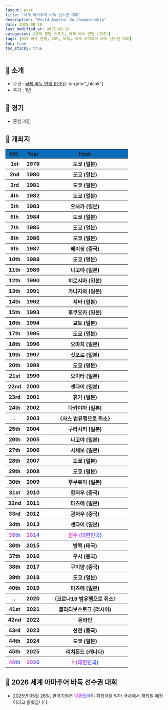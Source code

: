 ```yaml
---
layout: post
title: "세계 아마추어 바둑 선수권 대회"
description: "World Amateur Go Championship"
date: 2025-08-18
last_modified_at: 2025-08-18
categories: [국제 종별 스포츠, 국제 바둑 연맹 (IGF)]
tags: [국제 바둑 연맹, IGF, 바둑, 세계 아마추어 바둑 선수권 대회]
toc: true
toc_sticky: true
---
```

## 📜 소개
* 주관 : [국제 바둑 연맹 (IGF)](https://intergofed.org/){: target="_blank"}
* 주기 : 1년

## 📜 경기
* 혼성 개인

## 📜 개최지
<html>

<head>
    <meta charset="UTF-8">
</head>

<body>
    <table>
        <tr style="background: #0B6DB7;">
            <th style="width: 15%; font-weight: bold;">NO.</th>
            <th style="width: 15%; font-weight: bold;">Year</th>
            <th style="width: 70%; font-weight: bold;">Host</th>
        </tr>
        <tr>
            <th>1st</th>
            <th>1979</th>
            <th>도쿄 (일본)</th>
        </tr>
        <tr>
            <th>2nd</th>
            <th>1980</th>
            <th>도쿄 (일본)</th>
        </tr>
        <tr>
            <th>3rd</th>
            <th>1981</th>
            <th>도쿄 (일본)</th>
        </tr>
        <tr>
            <th>4th</th>
            <th>1982</th>
            <th>도쿄 (일본)</th>
        </tr>
        <tr>
            <th>5th</th>
            <th>1983</th>
            <th>오사카 (일본)</th>
        </tr>
        <tr>
            <th>6th</th>
            <th>1984</th>
            <th>도쿄 (일본)</th>
        </tr>
        <tr>
            <th>7th</th>
            <th>1985</th>
            <th>도쿄 (일본)</th>
        </tr>
        <tr>
            <th>8th</th>
            <th>1986</th>
            <th>도쿄 (일본)</th>
        </tr>
        <tr>
            <th>9th</th>
            <th>1987</th>
            <th>베이징 (중국)</th>
        </tr>
        <tr>
            <th>10th</th>
            <th>1988</th>
            <th>도쿄 (일본)</th>
        </tr>
        <tr>
            <th>11th</th>
            <th>1989</th>
            <th>나고야 (일본)</th>
        </tr>
        <tr>
            <th>12th</th>
            <th>1990</th>
            <th>히로시마 (일본)</th>
        </tr>
        <tr>
            <th>13th</th>
            <th>1991</th>
            <th>가나자와 (일본)</th>
        </tr>
        <tr>
            <th>14th</th>
            <th>1992</th>
            <th>지바 (일본)</th>
        </tr>
        <tr>
            <th>15th</th>
            <th>1993</th>
            <th>후쿠오카 (일본)</th>
        </tr>
        <tr>
            <th>16th</th>
            <th>1994</th>
            <th>교토 (일본)</th>
        </tr>
        <tr>
            <th>17th</th>
            <th>1995</th>
            <th>도쿄 (일본)</th>
        </tr>
        <tr>
            <th>18th</th>
            <th>1996</th>
            <th>오마치 (일본)</th>
        </tr>
        <tr>
            <th>19th</th>
            <th>1997</th>
            <th>삿포로 (일본)</th>
        </tr>
        <tr>
            <th>20th</th>
            <th>1998</th>
            <th>도쿄 (일본)</th>
        </tr>
        <tr>
            <th>21st</th>
            <th>1999</th>
            <th>오이타 (일본)</th>
        </tr>
        <tr>
            <th>22nd</th>
            <th>2000</th>
            <th>센다이 (일본)</th>
        </tr>
        <tr>
            <th>23rd</th>
            <th>2001</th>
            <th>휴가 (일본)</th>
        </tr>
        <tr>
            <th>24th</th>
            <th>2002</th>
            <th>다카야마 (일본)</th>
        </tr>
        <tr>
            <th>.</th>
            <th>2003</th>
            <th>〈사스 범유행으로 취소〉</th>
        </tr>
        <tr>
            <th>25th</th>
            <th>2004</th>
            <th>구라시키 (일본)</th>
        </tr>
        <tr>
            <th>26th</th>
            <th>2005</th>
            <th>나고야 (일본)</th>
        </tr>
        <tr>
            <th>27th</th>
            <th>2006</th>
            <th>사세보 (일본)</th>
        </tr>
        <tr>
            <th>28th</th>
            <th>2007</th>
            <th>도쿄 (일본)</th>
        </tr>
        <tr>
            <th>29th</th>
            <th>2008</th>
            <th>도쿄 (일본)</th>
        </tr>
        <tr>
            <th>30th</th>
            <th>2009</th>
            <th>후쿠로이 (일본)</th>
        </tr>
        <tr>
            <th>31st</th>
            <th>2010</th>
            <th>항저우 (중국)</th>
        </tr>
        <tr>
            <th>32nd</th>
            <th>2011</th>
            <th>마츠에 (일본)</th>
        </tr>
        <tr>
            <th>33rd</th>
            <th>2012</th>
            <th>광저우 (중국)</th>
        </tr>
        <tr>
            <th>34th</th>
            <th>2013</th>
            <th>센다이 (일본)</th>
        </tr>
        <tr>
            <th><span style="background: text linear-gradient(to right, #FF43A8, #BE5DFA, #776CFF, #4172F2); font-weight: bold; -webkit-background-clip: text; -webkit-text-fill-color: transparent;">35th</span></th>
            <th><span style="background: text linear-gradient(to right, #FF43A8, #BE5DFA, #776CFF, #4172F2); font-weight: bold; -webkit-background-clip: text; -webkit-text-fill-color: transparent;">2014</span></th>
            <th><span style="background: text linear-gradient(to right, #FF43A8, #BE5DFA, #776CFF, #4172F2); font-weight: bold; -webkit-background-clip: text; -webkit-text-fill-color: transparent;">경주 (대한민국)</span></th>
        </tr>
        <tr>
            <th>36th</th>
            <th>2015</th>
            <th>방콕 (태국)</th>
        </tr>
        <tr>
            <th>37th</th>
            <th>2016</th>
            <th>우시 (중국)</th>
        </tr>
        <tr>
            <th>38th</th>
            <th>2017</th>
            <th>구이양 (중국)</th>
        </tr>
        <tr>
            <th>39th</th>
            <th>2018</th>
            <th>도쿄 (일본)</th>
        </tr>
        <tr>
            <th>40th</th>
            <th>2019</th>
            <th>마츠에 (일본)</th>
        </tr>
        <tr>
            <th>.</th>
            <th>2020</th>
            <th>〈코로나19 범유행으로 취소〉</th>
        </tr>
        <tr>
            <th>41st</th>
            <th>2021</th>
            <th>블라디보스토크 (러시아)</th>
        </tr>
        <tr>
            <th>42nd</th>
            <th>2022</th>
            <th>온라인</th>
        </tr>
        <tr>
            <th>43rd</th>
            <th>2023</th>
            <th>선전 (중국)</th>
        </tr>
        <tr>
            <th>44th</th>
            <th>2024</th>
            <th>도쿄 (일본)</th>
        </tr>
        <tr>
            <th>45th</th>
            <th>2025</th>
            <th>리치몬드 (캐나다)</th>
        </tr>
        <tr>
            <th><span style="background: text linear-gradient(to right, #FF43A8, #BE5DFA, #776CFF, #4172F2); font-weight: bold; -webkit-background-clip: text; -webkit-text-fill-color: transparent;">46th</span></th>
            <th><span style="background: text linear-gradient(to right, #FF43A8, #BE5DFA, #776CFF, #4172F2); font-weight: bold; -webkit-background-clip: text; -webkit-text-fill-color: transparent;">2026</span></th>
            <th><span style="background: text linear-gradient(to right, #FF43A8, #BE5DFA, #776CFF, #4172F2); font-weight: bold; -webkit-background-clip: text; -webkit-text-fill-color: transparent;">? (대한민국)</span></th>
        </tr>
    </table>
</body>

</html>

## 📜 2026 세계 아마추어 바둑 선수권 대회
* 2025년 05월 26일, 한국기원은 <span style="background: text linear-gradient(to right, #FF43A8, #BE5DFA, #776CFF, #4172F2); font-weight: bold; -webkit-background-clip: text; -webkit-text-fill-color: transparent;">대한민국</span>이 회장국을 맡아 국내에서 개최될 예정이라고 밝혔습니다.
